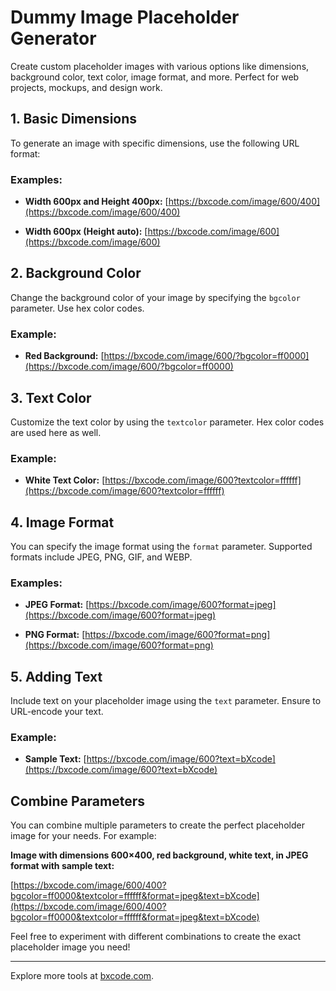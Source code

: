# Dummy Image Placeholder Generator

Create custom placeholder images with various options like dimensions, background color, text color, image format, and more. Perfect for web projects, mockups, and design work.

## 1. Basic Dimensions

To generate an image with specific dimensions, use the following URL format:

### Examples:

- **Width 600px and Height 400px:**
  [https://bxcode.com/image/600/400](https://bxcode.com/image/600/400)

- **Width 600px (Height auto):**
  [https://bxcode.com/image/600](https://bxcode.com/image/600)

## 2. Background Color

Change the background color of your image by specifying the `bgcolor` parameter. Use hex color codes.

### Example:

- **Red Background:**
  [https://bxcode.com/image/600/?bgcolor=ff0000](https://bxcode.com/image/600/?bgcolor=ff0000)

## 3. Text Color

Customize the text color by using the `textcolor` parameter. Hex color codes are used here as well.

### Example:

- **White Text Color:**
  [https://bxcode.com/image/600?textcolor=ffffff](https://bxcode.com/image/600?textcolor=ffffff)

## 4. Image Format

You can specify the image format using the `format` parameter. Supported formats include JPEG, PNG, GIF, and WEBP.

### Examples:

- **JPEG Format:**
  [https://bxcode.com/image/600?format=jpeg](https://bxcode.com/image/600?format=jpeg)

- **PNG Format:**
  [https://bxcode.com/image/600?format=png](https://bxcode.com/image/600?format=png)

## 5. Adding Text

Include text on your placeholder image using the `text` parameter. Ensure to URL-encode your text.

### Example:

- **Sample Text:**
  [https://bxcode.com/image/600?text=bXcode](https://bxcode.com/image/600?text=bXcode)

## Combine Parameters

You can combine multiple parameters to create the perfect placeholder image for your needs. For example:

**Image with dimensions 600×400, red background, white text, in JPEG format with sample text:**

[https://bxcode.com/image/600/400?bgcolor=ff0000&textcolor=ffffff&format=jpeg&text=bXcode](https://bxcode.com/image/600/400?bgcolor=ff0000&textcolor=ffffff&format=jpeg&text=bXcode)

Feel free to experiment with different combinations to create the exact placeholder image you need!

---

Explore more tools at [bxcode.com](https://bxcode.com).
